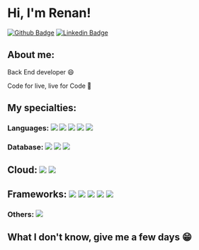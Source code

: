 
# Hi, I'm Renan!

[![Github Badge](https://img.shields.io/badge/-Github-000?style=flat-square&logo=Github&logoColor=white&link=https://github.com/renanmello)](https://github.com/renanmello)
[![Linkedin Badge](https://img.shields.io/badge/-LinkedIn-blue?style=flat-square&logo=Linkedin&logoColor=white&link=https://www.linkedin.com/in/renan-mello-202ba5211/)](https://www.linkedin.com/in/renan-mello-202ba5211/) 
## About me:

Back End developer :smile:

Code for live, live for Code 🥰

## My specialties:

### Languages: <img src="https://img.shields.io/badge/java-%23ED8B00.svg?style=for-the-badge&logo=openjdk&logoColor=white"/> <img src="https://img.shields.io/badge/Python-FFD43B?style=for-the-badge&logo=python&logoColor=blue"/>  <img src="https://img.shields.io/badge/Kotlin-0095D5?&style=for-the-badge&logo=kotlin&logoColor=white"/> <img src="https://img.shields.io/badge/HTML5-E34F26?style=for-the-badge&logo=html5&logoColor=white"/> <img src="https://img.shields.io/badge/JavaScript-323330?style=for-the-badge&logo=javascript&logoColor=F7DF1E"/>

### Database: <img src ="https://img.shields.io/badge/MySQL-005C84?style=for-the-badge&logo=mysql&logoColor=white"/> <img src ="https://img.shields.io/badge/postgres-%23316192.svg?&style=for-the-badge&logo=postgresql&logoColor=white"/> <img src ="https://img.shields.io/badge/MongoDB-4EA94B?style=for-the-badge&logo=mongodb&logoColor=white"/> 

## Cloud: <img src ="https://img.shields.io/badge/Amazon_AWS-FF9900?style=for-the-badge&logo=amazonaws&logoColor=white"/> <img src ="https://img.shields.io/badge/Google_Cloud-4285F4?style=for-the-badge&logo=google-cloud&logoColor=white"/>

## Frameworks: <img src ="https://img.shields.io/badge/Spring-6DB33F?style=for-the-badge&logo=spring&logoColor=white"/> <img src ="https://img.shields.io/badge/Apache-D22128?style=for-the-badge&logo=Apache&logoColor=white"/> <img src ="https://img.shields.io/badge/conda-342B029.svg?&style=for-the-badge&logo=anaconda&logoColor=white"/> <img src ="https://img.shields.io/badge/Postman-FF6C37?style=for-the-badge&logo=Postman&logoColor=white"/>  <img src ="https://img.shields.io/badge/apache_maven-C71A36?style=for-the-badge&logo=apachemaven&logoColor=white"/>

### Others: <img src="https://img.shields.io/badge/docker%20-%230db7ed.svg?&style=for-the-badge&logo=docker&logoColor=white"/>

## What I don't know, give me a few days 😁
